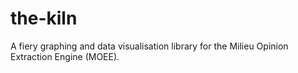 # the-kiln
A fiery graphing and data visualisation library for the Milieu Opinion Extraction Engine (MOEE).
